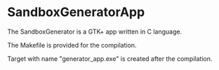 # SandboxGeneratorApp

The SandboxGenerator is a GTK+ app written in C language.

The Makefile is provided for the compilation. 

Target with name "generator_app.exe" is created after the compilation.


